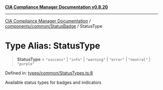 [**CIA Compliance Manager Documentation v0.8.20**](../../../../README.md)

***

[CIA Compliance Manager Documentation](../../../../modules.md) / [components/common/StatusBadge](../README.md) / StatusType

# Type Alias: StatusType

> **StatusType** = `"success"` \| `"info"` \| `"warning"` \| `"error"` \| `"neutral"` \| `"purple"`

Defined in: [types/common/StatusTypes.ts:8](https://github.com/Hack23/cia-compliance-manager/blob/9180e2700dca841f6711d7243c036db4de73db57/src/types/common/StatusTypes.ts#L8)

Available status types for badges and indicators
